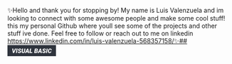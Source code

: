✨Hello and thank you for stopping by! 
My name is Luis Valenzuela and im looking to connect with some awesome people and make some cool stuff!
this my personal Github where youll see some of the projects and other stuff ive done. 
Feel free to follow or reach out to me on linkedin https://www.linkedin.com/in/luis-valenzuela-568357158/✨## <a href="#readme-badges"><img id="usage" src="https://github.com/teamjuli0/readme-badges/blob/main/themes/clean-dark/technologies/visual-basic.png?raw=true" style="height: 25px"></a>



